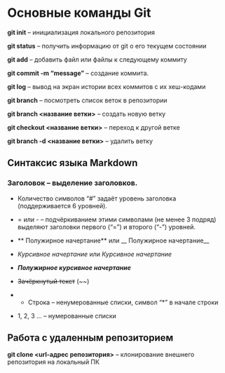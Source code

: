 # Основные команды Git

**git init** – инициализация локального репозитория

**git status** – получить информацию от git о его текущем состоянии

**git add** – добавить файл или файлы к следующему коммиту

**git commit -m “message”** – создание коммита.

**git log** – вывод на экран истории всех коммитов с их хеш-кодами

**git branch** – посмотреть список веток в репозитории

**git branch <название ветки>** – создать новую ветку

**git checkout <название ветки>** – переход к другой ветке

**git branch -d <название ветки>** – удалить ветку

## Синтаксис языка Markdown

### Заголовок – выделение заголовков.
* Количество символов “#” задаёт уровень заголовка  (поддерживается 6 уровней).

* = или - – подчёркиванием этими символами (не менее 3 подряд) выделяют заголовки  первого (“=”) и второго (“-”) уровней.

* ** Полужирное начертание** или __ Полужирное начертание__

* *Курсивное начертание* или _Курсивное начертание_

* ***Полужирное курсивное начертание***

* ~~Зачёркнутый текст~~ (~~)

* * Строка – ненумерованные списки, символ “*” в начале строки

* 1, 2, 3 … – нумерованные списки

## Работа с удаленным репозиторием

**git clone <url-адрес репозитория>** – клонирование внешнего репозитория на  локальный ПК

